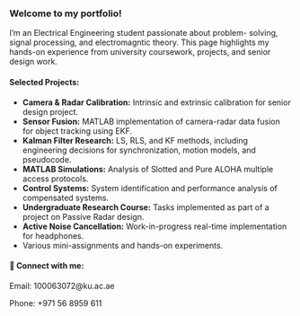 <h3>Welcome to my portfolio!</h3>
<p>I’m an Electrical Engineering student passionate about problem- solving, signal processing, and electromagntic theory. This page highlights my hands-on experience from university coursework, projects, and senior design work.</p>

<h4>Selected Projects:</h4>
<ul>
  <li><strong>Camera & Radar Calibration:</strong> Intrinsic and extrinsic calibration for senior design project.</li>
  <li><strong>Sensor Fusion:</strong> MATLAB implementation of camera-radar data fusion for object tracking using EKF.</li>
  <li><strong>Kalman Filter Research:</strong> LS, RLS, and KF methods, including engineering decisions for synchronization, motion models, and pseudocode.</li>
  <li><strong>MATLAB Simulations:</strong> Analysis of Slotted and Pure ALOHA multiple access protocols.</li>
  <li><strong>Control Systems:</strong> System identification and performance analysis of compensated systems.</li>
  <li><strong>Undergraduate Research Course:</strong> Tasks implemented as part of a project on Passive Radar design.</li>
  <li><strong>Active Noise Cancellation:</strong> Work-in-progress real-time implementation for headphones.</li>
  <li>Various mini-assignments and hands-on experiments.</li>
</ul>

<h4>🤳 Connect with me:</h4>
<p>Email: 100063072@ku.ac.ae </p>
<p>Phone: +971 56 8959 611 </p>
